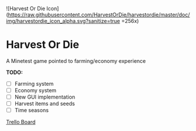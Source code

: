 [1]:  https://trello.com/b/QfnrAAE7 "Official Harvest Or Die Trello Board"

![Harvest Or Die Icon](https://raw.githubusercontent.com/HarvestOrDie/harvestordie/master/doc/img/harvestordie_icon_alpha.svg?sanitize=true =256x)

# Harvest Or Die
A Minetest game pointed to farming/economy experience

**TODO:**
- [ ] Farming system
- [ ] Economy system
- [ ] New GUI implementation
- [ ] Harvest items and seeds
- [ ] Time seasons

[Trello Board][1]